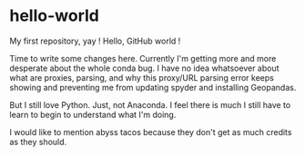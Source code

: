 # hello-world
My first repository, yay ! Hello, GitHub world !

Time to write some changes here. 
Currently I'm getting more and more desperate about the whole conda bug. I have no idea whatsoever about what are proxies, parsing, and why this proxy/URL parsing error keeps showing and preventing me from updating spyder and installing Geopandas.

But I still love Python. Just, not Anaconda. I feel there is much I still have to learn to begin to understand what I'm doing.

I would like to mention abyss tacos because they don't get as much credits as they should.
